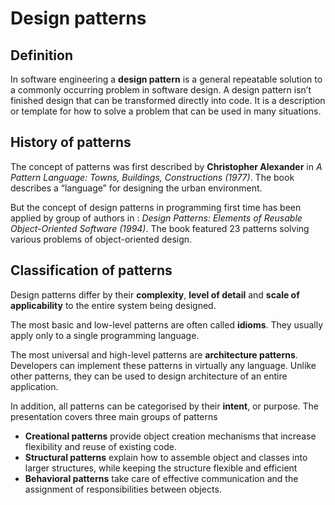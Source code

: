 # Design patterns

## Definition

In software engineering a **design pattern** is a general repeatable solution 
to a commonly occurring problem in software design. A design pattern isn’t 
finished design that can be transformed directly into code. 
It is a description or template for how to solve a problem that can be used 
in many situations.    

## History of patterns

The concept of patterns was first described by **Christopher Alexander** in 
*A Pattern Language: Towns, Buildings, Constructions (1977)*. 
The book describes a “language” for designing the urban environment. 

But the concept of design patterns in programming first time has been 
applied by group of authors in : *Design Patterns: Elements of Reusable Object-Oriented Software (1994)*. 
The book featured 23 patterns solving various problems of object-oriented design. 

## Classification of patterns

Design patterns differ by their **complexity**, **level of detail** and **scale of applicability** to the entire system being designed.

The most basic and low-level patterns are often called **idioms**. They usually apply only to a single programming language. 

The most universal and high-level patterns are **architecture patterns**. Developers can implement these patterns in virtually any language. Unlike other patterns, they can be used to design architecture of an entire application.

In addition, all patterns can be categorised by their **intent**, or purpose. The presentation covers three main groups of patterns 

- **Creational patterns** provide object creation mechanisms that increase flexibility and reuse of existing code.
- **Structural patterns** explain how to assemble object and classes into larger structures, while keeping the structure flexible and efficient
- **Behavioral patterns** take care of effective communication and the assignment of responsibilities between objects. 